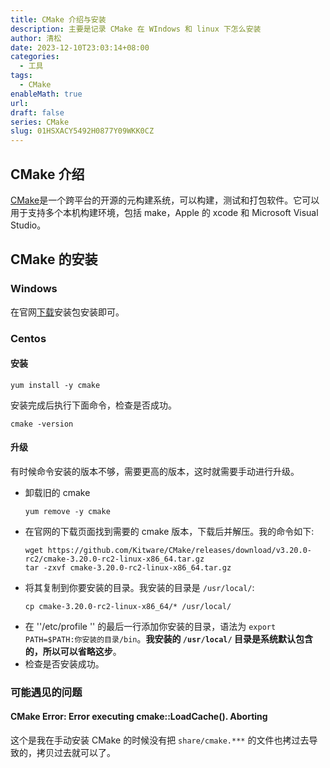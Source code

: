 ```yaml
---
title: CMake 介绍与安装
description: 主要是记录 CMake 在 WIndows 和 linux 下怎么安装
author: 清松
date: 2023-12-10T23:03:14+08:00
categories:
  - 工具
tags:
  - CMake
enableMath: true
url: 
draft: false
series: CMake
slug: 01HSXACY5492H0877Y09WKK0CZ
---
```

## CMake 介绍
[CMake](https://cmake.org/)是一个跨平台的开源的元构建系统，可以构建，测试和打包软件。它可以用于支持多个本机构建环境，包括
make，Apple 的 xcode 和 Microsoft Visual Studio。

## CMake 的安装
### Windows
在官网[下载](https://cmake.org/download/)安装包安装即可。

### Centos
#### 安装
``` shell
yum install -y cmake
``` 
安装完成后执行下面命令，检查是否成功。
``` shell
cmake -version
``` 

#### 升级
有时候命令安装的版本不够，需要更高的版本，这时就需要手动进行升级。
- 卸载旧的 cmake  
  ``` shell
  yum remove -y cmake
  ```
- 在官网的下载页面找到需要的 cmake 版本，下载后并解压。我的命令如下:  
  ``` shell
  wget https://github.com/Kitware/CMake/releases/download/v3.20.0-rc2/cmake-3.20.0-rc2-linux-x86_64.tar.gz
  tar -zxvf cmake-3.20.0-rc2-linux-x86_64.tar.gz
  ``` 
- 将其复制到你要安装的目录。我安装的目录是 `/usr/local/`:  
  ``` shell
  cp cmake-3.20.0-rc2-linux-x86_64/* /usr/local/
  ```
- 在 ''/etc/profile '' 的最后一行添加你安装的目录，语法为
  `export PATH=$PATH:你安装的目录/bin`。**我安装的 `/usr/local/`
  目录是系统默认包含的，所以可以省略这步**。
- 检查是否安装成功。

### 可能遇见的问题
#### CMake Error: Error executing cmake::LoadCache(). Aborting
这个是我在手动安装 CMake 的时候没有把 `share/cmake.***` 的文件也拷过去导致的，拷贝过去就可以了。
